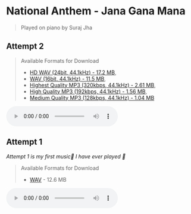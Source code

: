 # National Anthem - Jana Gana Mana

> Played on piano by Suraj Jha

## Attempt 2

> Available Formats for Download
> - <a href="./Jana Gana Mana - Suraj's attempt 2 (HD WAV 24bit, 44.1kHz).wav" download>HD WAV (24bit, 44.1kHz) - 17.2 MB</a>, 
> - <a href="./Jana Gana Mana - Suraj's attempt 2 (WAV 16bit, 44.1kHz).wav" download>WAV (16bit, 44.1kHz) - 11.5 MB</a>, 
> - <a href="./Jana Gana Mana - Suraj's attempt 2 (MP3 320kbps, 44.1kHz).mp3" download>Highest Quality MP3 (320kbps, 44.1kHz) - 2.61 MB</a>, 
> - <a href="./Jana Gana Mana - Suraj's attempt 2 (MP3 192kbps, 44.1kHz).mp3" download>High Quality MP3 (192kbps, 44.1kHz) - 1.56 MB</a>, 
> - <a href="./Jana Gana Mana - Suraj's attempt 2 (MP3 128kbps, 44.1kHz).mp3" download>Medium Quality MP3 (128kbps, 44.1kHz) - 1.04 MB</a>

<audio controls>
  <source src="./Jana Gana Mana - Suraj's attempt 2 (MP3 320kbps, 44.1kHz).mp3" type="audio/mp3">
</audio>

## Attempt 1

*Attempt 1 is my first music🎵 I have ever played 🙂*

> Available Formats for Download
> - <a href="../../national-anthem180.wav" download>WAV</a> - 12.6 MB

<audio controls>
  <source src="../../Jana Gana Mana - Suraj's attempt 2 (MP3 320kbps, 44.1kHz).mp3" type="audio/mp3">
</audio>
